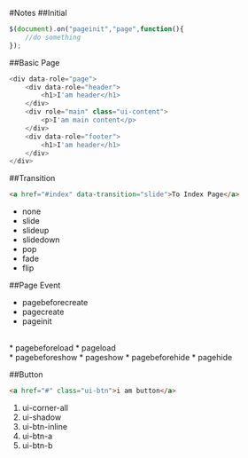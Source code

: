 #Notes
##Initial
```javascript
$(document).on("pageinit","page",function(){
    //do something
});
```
##Basic Page
```javascript
<div data-role="page">
    <div data-role="header">
        <h1>I'am header</h1>
    </div>
    <div role="main" class="ui-content">
        <p>I'am main content</p>
    </div>
    <div data-role="footer">
        <h1>I'am header</h1>
    </div>
</div>
```

##Transition
```html
<a href="#index" data-transition="slide">To Index Page</a>
```
* none   
* slide   
* slideup   
* slidedown   
* pop   
* fade   
* flip   

##Page Event
* pagebeforecreate   
* pagecreate   
* pageinit   
<br>
* pagebeforeload   
* pageload   
<br>
* pagebeforeshow   
* pageshow   
* pagebeforehide   
* pagehide  

##Button
```html
<a href="#" class="ui-btn">i am button</a>
```
1. ui-corner-all
2. ui-shadow
3. ui-btn-inline
4. ui-btn-a
5. ui-btn-b
